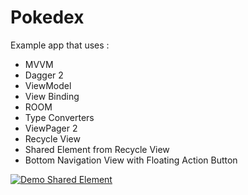 # Pokedex

Example app that uses : 

- MVVM
- Dagger 2
- ViewModel
- View Binding
- ROOM
- Type Converters
- ViewPager 2
- Recycle View
- Shared Element from Recycle View
- Bottom Navigation View with Floating Action Button

[![Demo Shared Element](https://s2.gifyu.com/images/ezgif.com-gif-maker-1a714533691249569.gif)](https://s2.gifyu.com/images/ezgif.com-gif-maker-1a714533691249569.gif)
